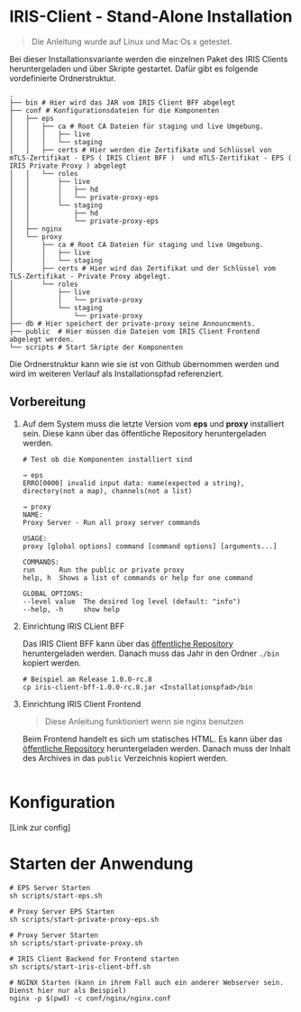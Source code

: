 # IRIS-Client - Stand-Alone Installation

> Die Anleitung wurde auf Linux und Mac Os x getestet.

Bei dieser Installationsvariante werden die einzelnen Paket des IRIS Clients heruntergeladen und über Skripte gestartet. Dafür gibt es folgende vordefinierte Ordnerstruktur.

```
.
├── bin # Hier wird das JAR vom IRIS Client BFF abgelegt
├── conf # Konfigurationsdateien für die Komponenten
│   ├── eps
│   │   ├── ca # Root CA Dateien für staging und live Umgebung.
│   │   │   ├── live
│   │   │   └── staging
│   │   ├── certs # Hier werden die Zertifikate und Schlüssel von mTLS-Zertifikat - EPS ( IRIS Client BFF )	 und mTLS-Zertifikat - EPS ( IRIS Private Proxy ) abgelegt 
│   │   └── roles
│   │       ├── live
│   │       │   ├── hd
│   │       │   └── private-proxy-eps
│   │       └── staging
│   │           ├── hd
│   │           └── private-proxy-eps
│   ├── nginx
│   └── proxy
│       ├── ca # Root CA Dateien für staging und live Umgebung.
│       │   ├── live
│       │   └── staging
│       ├── certs # Hier wird das Zertifikat und der Schlüssel vom TLS-Zertifikat - Private Proxy abgelegt.
│       └── roles
│           ├── live
│           │   └── private-proxy
│           └── staging
│               └── private-proxy
├── db # Hier speichert der private-proxy seine Announcments.
├── public  # Hier müssen die Dateien vom IRIS Client Frontend abgelegt werden.
└── scripts # Start Skripte der Komponenten
```

Die Ordnerstruktur kann wie sie ist von Github übernommen werden und wird im weiteren Verlauf als Installationspfad referenziert.

## Vorbereitung

1. Auf dem System muss die letzte Version vom **eps** und **proxy** installiert sein. Diese kann über das öffentliche Repository heruntergeladen werden.
    ```
    # Test ob die Komponenten installiert sind

    → eps
    ERRO[0000] invalid input data: name(expected a string), directory(not a map), channels(not a list)

    → proxy
    NAME:
    Proxy Server - Run all proxy server commands

    USAGE:
    proxy [global options] command [command options] [arguments...]

    COMMANDS:
    run      Run the public or private proxy
    help, h  Shows a list of commands or help for one command

    GLOBAL OPTIONS:
    --level value  The desired log level (default: "info")
    --help, -h     show help
    ```
1. Einrichtung IRIS CLient BFF
    
    Das IRIS Client BFF kann über das [öffentliche Repository](https://github.com/iris-connect/iris-client/releases) heruntergeladen werden. Danach muss das Jahr in den Ordner `./bin` kopiert werden.

    ```
    # Beispiel am Release 1.0.0-rc.8 
    cp iris-client-bff-1.0.0-rc.8.jar <Installationspfad>/bin
    ```
1. Einrichtung IRIS Client Frontend	

    > Diese Anleitung funktioniert wenn sie nginx benutzen

    Beim Frontend handelt es sich um statisches HTML. Es kann über das [öffentliche Repository](https://github.com/iris-connect/iris-client/releases) heruntergeladen werden. Danach muss der Inhalt des Archives in das `public` Verzeichnis kopiert werden.

    ```
    
    ```

# Konfiguration

[Link zur config]

# Starten der Anwendung

```
# EPS Server Starten
sh scripts/start-eps.sh

# Proxy Server EPS Starten
sh scripts/start-private-proxy-eps.sh

# Proxy Server Starten
sh scripts/start-private-proxy.sh

# IRIS Client Backend for Frontend starten
sh scripts/start-iris-client-bff.sh 

# NGINX Starten (kann in ihrem Fall auch ein anderer Webserver sein. Dienst hier nur als Beispiel)
nginx -p $(pwd) -c conf/nginx/nginx.conf
```


